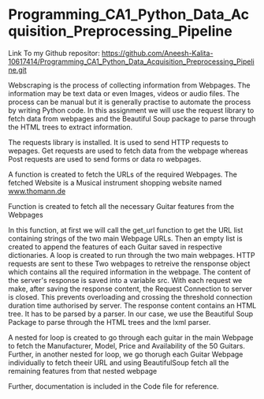 ﻿# Programming_CA1_Python_Data_Acquisition_Preprocessing_Pipeline

Link To my Github repositor: https://github.com/Aneesh-Kalita-10617414/Programming_CA1_Python_Data_Acquisition_Preprocessing_Pipeline.git

Webscraping is the process of collecting information from Webpages. The information may be text data or even Images, videos or audio files. The process can be manual but it is generally practise to automate the process by writing Python code. In this assignment we will use the request library to fetch data from webpages and the Beautiful Soup package to parse through the HTML trees to extract information.

The requests library is installed. It is used to send HTTP requests to wepages. Get requests are used to fetch data from the webpage whereas Post requests are used to send forms or data ro webpages.

A function is created to fetch the URLs of the required Webpages.
The fetched Website is a Musical instrument shopping website named www.thomann.de

Function is created to fetch all the necessary Guitar features from the Webpages

In this function, at first we will call the get_url function to get the URL list containing strings of the two main Webpage URLs. Then an empty list is created to append the features of each Guitar saved in respective dictionaries. A loop is created to run through the two main webpages. HTTP requests are sent to these Two webpages to retreive the rensponse object which contains all the required information in the webpage. The content of the server's response is saved into a variable src.
With each request we make, after saving the response content, the Request Connection to server is closed. This prevents overloading and crossing the threshold connection duration time authorised by server.
The response content contains an HTML tree. It has to be parsed by a parser. In our case, we use the Beautiful Soup Package to parse through the HTML trees and the lxml parser.

A nested for loop is created to go through each guitar in the main Webpage to fetch the Manufacturer, Model, Price and Availability of the 50 Guitars. Further, in another nested for loop, we go thorugh each Guitar Webpage individually to fetch theeir URL and using BeautifulSoup fetch all the remaining features from that nested webpage

Further, documentation is included in the Code file for reference.
